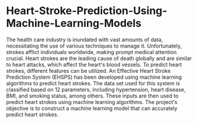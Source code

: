 # Heart-Stroke-Prediction-Using-Machine-Learning-Models


The health care industry is inundated with vast amounts of data, necessitating the use of various techniques to manage it. Unfortunately, strokes afflict individuals worldwide, making prompt medical attention crucial. Heart strokes are the leading cause of death globally and are similar to heart attacks, which affect the heart's 
blood vessels. To predict heart strokes, different features can be utilized. An Effective Heart Stroke Prediction System (EHSPS) has been developed using machine
learning algorithms to predict heart strokes. The data set used for this system is classified based on 12 parameters, including hypertension, heart disease, BMI, and 
smoking status, among others. These inputs are then used to predict heart strokes using machine learning algorithms. The project's objective is to construct a machine  learning model that can accurately predict heart strokes.
